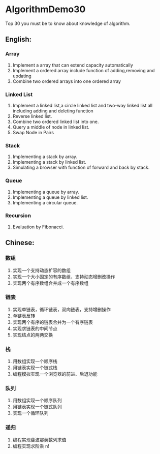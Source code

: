 # AlgorithmDemo30
Top 30 you must be to know about knowledge of algorithm.

## English:

### Array
1. Implement a array that can extend capacity automatically
2. Implement a ordered array include function of adding,removing and updating
3. Combine two ordered arrays into one ordered array

### Linked List
1. Implement a linked list,a circle linked list and two-way linked list all including adding and deleting function
2. Reverse linked list.
3. Combine two ordered linked list into one.
4. Query a middle of node in linked list.
5. Swap Node in Pairs

### Stack

1. Implementing a stack by array.
2. Implementing a stack by linked list.
3. Simulating a browser with function of forward and back by stack.

### Queue

1. Implementing a queue by array.
2. Implementing a queue by linked list.
3. Implementing a circular queue.

### Recursion

1. Evaluation by Fibonacci.

## Chinese:

### 数组

1. 实现一个支持动态扩容的数组
2. 实现一个大小固定的有序数组，支持动态增删改操作
3. 实现两个有序数组合并成一个有序数组

### 链表

1. 实现单链表，循环链表，双向链表，支持增删操作
2. 单链表反转
3. 实现两个有序的链表合并为一个有序链表
4. 实现求链表的中间节点
5. 实现结点的两两交换

### 栈

1. 用数组实现一个顺序栈 
2. 用链表实现一个链式栈
3. 编程模拟实现一个浏览器的前进、后退功能

### 队列

1. 用数组实现一个顺序队列
2. 用链表实现一个链式队列
3. 实现一个循环队列

### 递归

1. 编程实现斐波那契数列求值
2. 编程实现求阶乘 n!